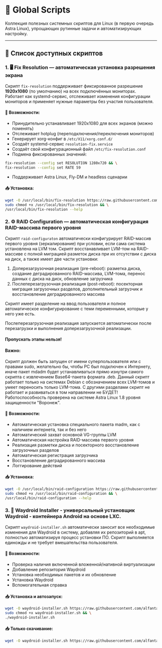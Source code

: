 ﻿# 🧰 Global Scripts

Коллекция полезных системных скриптов для Linux (в первую очередь Astra Linux), упрощающих рутинные задачи и автоматизирующих настройку.

---

## 📜 Список доступных скриптов

### 1. 🖥️ Fix Resolution — автоматическая установка разрешения экрана

Скрипт `fix-resolution` поддерживает фиксированное разрешение **1920x1080** (по умолчанию) на всех подключённых мониторах.  
Работает как systemd-сервис, отслеживает изменения конфигурации мониторов и применяет нужные параметры без участия пользователя.

#### 🔧 Возможности:
- Принудительно устанавливает 1920x1080 для всех экранов (можно поменять)
- Отслеживает hotplug (переподключения/переключения мониторов)
- Генерирует xorg-конфиг в `/etc/X11/xorg.conf.d/`
- Создаёт systemd-сервис `resolution-fix.service`
- Создаёт свой конфигурационный файл `/etc/fix-resolution.conf`
- Подмена фиксированных значений:
```bash
fix-resolution --config set RESOLUTION 1280x720 && \
fix-resolution --config set RATE 59
```
- Поддерживает Astra Linux, Fly-DM и headless сценарии

#### 📥 Установка:

```bash
wget -O /usr/local/bin/fix-resolution https://raw.githubusercontent.com/alfantasy/global-scripts/refs/heads/main/astra/fix-resolution && \
sudo chmod +x /usr/local/bin/fix-resolution && \
/usr/local/bin/fix-resolution --help
```

### 2. ⚙ RAID Configuration — автоматическая конфигурация RAID-массива первого уровня

Скрипт `raid-configuraton` автоматически конфигурирует RAID-массив первого уровня (зеркалирование) при условии, если сама система установлена на LVM том.
Скрипт восстанавливает LVM-том на RAID-массиве с полной миграцией разметок диска при их отсутствии с диска на диск, а также имеет две части установки:
1. Доперезагрузочная реализация (pre-reboot): разметка диска, создание деградированного RAID-массива, LVM-тома, перенос данных с диска на диск, обновление загрузчика
2. Послеперезагрузочная реализация (post-reboot): посекторная миграция загрузочных разделов, дополнительный загрузчик и восстановление деградированного массива

Скрипт имеет разделение на ввод пользователя и полное автоматическое конфигурирование с теми переменными, которые у него уже есть.

Послеперезагрузочная реализация запускается автоматически после перезагрузки и выполнения доперезагрузочной реализации.
#### Пропускать этапы нельзя!

#### Важно: 
Скрипт должен быть запущен от имени суперпользователя или с правами sudo, желательно бы, чтобы PC был подключен к Интернету, иначе пакет mdadm будет устанавливаться прямо изнутри самого скрипта с извлечением Base64-пакета формата .deb.
Данный скрипт работает только на системах Debian с обозначением всех LVM-томов и умеет переносить только LVM-тома. С другими разделами скрипт не работает и развиваться в том направлении не БУДЕТ! Работоспособность проверена на системе Astra Linux 1.8 уровня защищенности "Воронеж".

#### 🔧 Возможности:
- Автоматическая установка специального пакета madm, как с наличием интернета, так и без него
- Автоматический захват основной VG-группы LVM
- Автоматическая настройка RAID-массива первого уровня
- Реализация разметки диска и посекторного восстановление загрузочных разделов
- Автоматическая регистрация загрузчика
- Восстановление деградированного массива
- Логгирование действий

#### 📥 Установка:
```bash
wget -O /usr/local/bin/raid-configuration https://raw.githubusercontent.com/alfantasy/global-scripts/refs/heads/main/astra/raid-configuration && \
sudo chmod +x /usr/local/bin/raid-configuration && \
/usr/local/bin/raid-configuration --help
```

### 3. 🤖 Waydroid Installer - универсальный установщик Waydroid - контейнера Android на основе LXC.

Скрипт `waydroid-installer.sh` автоматически заносит все необходимые изменения для Waydroid в систему, добавляя их репозиторий в apt, полностью автоматизируя процесс установки ПО.
Скрипт выполняется единожды и не требует вмешательства пользователя.

#### 🔧 Возможности:
- Проверка наличия включенной вложенной/нативной виртуализации
- Добавление репозитория Waydroid
- Установка необходимых пакетов и их обновление
- Установка Waydroid
- Вспомогательная справка

#### 📥 Установка и автозапуск:
```bash
wget -O waydroid-installer.sh https://raw.githubusercontent.com/alfantasy/global-scripts/refs/heads/main/debian/waydroid-installer.sh && \
sudo chmod +x waydroid-installer.sh && \
./waydroid-installer.sh
```

#### 📥  Только скачивание:
```bash
wget -O waydroid-installer.sh https://raw.githubusercontent.com/alfantasy/global-scripts/refs/heads/main/debian/waydroid-installer.sh
```

